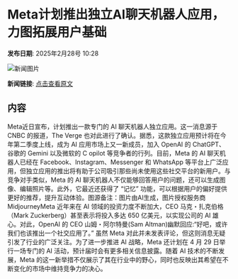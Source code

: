 # Meta计划推出独立AI聊天机器人应用，力图拓展用户基础

**发布日期**: 2025年2月28号 10:28

![新闻图片](https://pic.chinaz.com/picmap/202311151629243344_7.jpg)

**新闻链接**: [点击查看原文](https://www.aibase.com/zh/news/15823)

## 内容

Meta近日宣布，计划推出一款专门的 AI 聊天机器人独立应用。这一消息源于 CNBC 的报道，The Verge 也对此进行了确认。据悉，这款独立应用预计将在今年第二季度上线，成为 AI 应用市场上又一新成员，加入 OpenAI 的 ChatGPT、谷歌的 Gemini 以及微软的 C opilot 等竞争者的行列。目前，Meta 的 AI 聊天机器人已经在 Facebook、Instagram、Messenger 和 WhatsApp 等平台上广泛应用，但独立应用的推出将有助于公司吸引那些尚未使用这些社交平台的新用户。与竞争对手类似，Meta 的 AI 聊天机器人不仅能够回答用户的问题，还可以生成图像、编辑照片等。此外，它最近还获得了 “记忆” 功能，可以根据用户的偏好提供更好的推荐，提升互动体验。图源备注：图片由AI生成，图片授权服务商MidjourneyMeta 近年来在 AI 领域的投资力度不断加大，CEO 马克・扎克伯格（Mark Zuckerberg）甚至表示将投入多达 650 亿美元，以实现公司的 AI 雄心。对此，OpenAI 的 CEO 山姆・阿尔特曼(Sam Altman)幽默回应:“好吧，或许我们也该推出一个社交应用了。” 虽然 Meta 对此并未发表评论，但这则消息无疑引发了行业的广泛关注。为了进一步推进 AI 战略，Meta 还计划在 4 月 29 日举行一场专门的 AI 活动，预计届时会有更多相关信息披露。随着 AI 技术的不断发展，Meta 的这一新举措不仅展示了其在行业中的野心，同时也反映出其希望在不断变化的市场中维持竞争力的决心。
